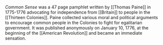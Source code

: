 *Common Sense* was a 47 page pamphlet written by [[Thomas Paine]] in 1775-1776 advocating for independence from [[Britain]] to people in the [[Thirteen Colonies]]. Paine collected various moral and political arguments to encourage common people in the Colonies to fight for egalitarian government. It was published anonymously on January 10, 1776, at the beginning of the [[American Revolution]] and became an immediate sensation.